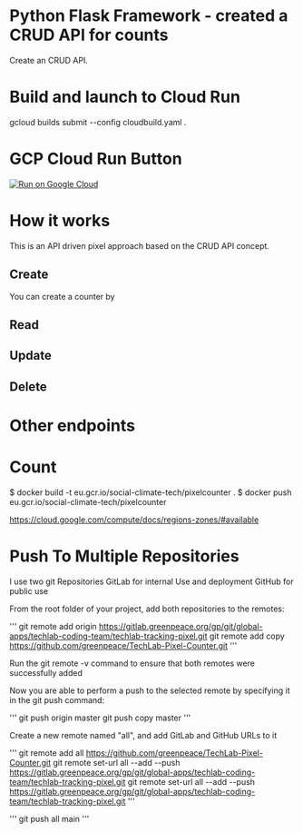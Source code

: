 # Python Flask Framework - created a CRUD API for counts
Create an CRUD API.
 
# Build and launch to Cloud Run

gcloud builds submit --config cloudbuild.yaml .

# GCP Cloud Run Button

[![Run on Google Cloud](https://storage.googleapis.com/cloudrun/button.svg)](https://console.cloud.google.com/cloudshell/editor?shellonly=true&cloudshell_image=gcr.io/cloudrun/button&cloudshell_git_repo=https://github.com/greenpeace/TechLab-Pixel-Counter.git)


# How it works

This is an API driven pixel approach based on the CRUD API concept.

## Create

You can create a counter by



## Read

## Update

## Delete

# Other endpoints

# Count


$ docker build -t eu.gcr.io/social-climate-tech/pixelcounter .
$ docker push eu.gcr.io/social-climate-tech/pixelcounter

https://cloud.google.com/compute/docs/regions-zones/#available


# Push To Multiple Repositories

I use two git Repositories
GitLab for internal Use and deployment
GitHub for public use

From the root folder of your project, add both repositories to the remotes:

'''
git remote add origin https://gitlab.greenpeace.org/gp/git/global-apps/techlab-coding-team/techlab-tracking-pixel.git
git remote add copy https://github.com/greenpeace/TechLab-Pixel-Counter.git
'''

Run the git remote -v command to ensure that both remotes were successfully added

Now you are able to perform a push to the selected remote by specifying it in the git push command:

'''
git push origin master
git push copy master
'''

Create a new remote named "all", and add GitLab and GitHub URLs to it

'''
git remote add all https://github.com/greenpeace/TechLab-Pixel-Counter.git
git remote set-url all --add --push https://gitlab.greenpeace.org/gp/git/global-apps/techlab-coding-team/techlab-tracking-pixel.git
git remote set-url all --add --push https://gitlab.greenpeace.org/gp/git/global-apps/techlab-coding-team/techlab-tracking-pixel.git
'''

'''
git push all main
'''
